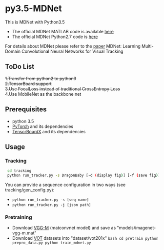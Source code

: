 # py3.5-MDNet
This is MDNet with Python3.5

- The official MDNet MATLAB code is available [here](https://github.com/HyeonseobNam/MDNet) 
- The official MDNet Python2.7 code is [here](https://github.com/HyeonseobNam/py-MDNet)

For details about MDNet please refer to the [paper](https://www.cv-foundation.org/openaccess/content_cvpr_2016/papers/Nam_Learning_Multi-Domain_Convolutional_CVPR_2016_paper.pdf) MDNet: Learning Multi-Domain Convolutional Neural Networks for Visual Tracking

## ToDo List
~~1.Transfer from python2 to python3~~  
~~2.TensorBoard support~~  
~~3.Use FocalLoss instead of traditional CrossEntropy Loss~~  
4.Use MobileNet as the backbone net  

## Prerequisites
  - python 3.5
  - [PyTorch](http://pytorch.org/) and its dependencies
  - [TensorBoardX](https://github.com/lanpa/tensorboard-pytorch) and its dependencies
 
## Usage
 
### Tracking
  ```bash
   cd tracking
   python run_tracker.py -s DragonBaby [-d (display fig)] [-f (save fig)]
  ```
   You can provide a sequence configuration in two ways (see tracking/gen_config.py):
   - ```python run_tracker.py -s [seq name]```
   - ```python run_tracker.py -j [json path]```
   
### Pretraining
   - Download [VGG-M](http://www.vlfeat.org/matconvnet/models/imagenet-vgg-m.mat) (matconvnet model) and save as "models/imagenet-vgg-m.mat"
   - Download [VOT](http://www.votchallenge.net/) datasets into "dataset/vot201x"
	```bash
	cd pretrain
   python prepro_data.py
   python train_mdnet.py
	```
  
